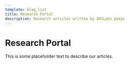 ```yaml
---
template: blog_list
title: Research Portal
description: Research articles written by 801Labs peeps
---
```


# Research Portal

This is some placeholder text to describe our articles.
